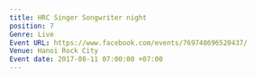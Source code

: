 ```yaml
---
title: HRC Singer Songwriter night
position: 7
Genre: Live
Event URL: https://www.facebook.com/events/769748696520437/
Venue: Hanoi Rock City
Event date: 2017-08-11 07:00:00 +07:00
---
```


